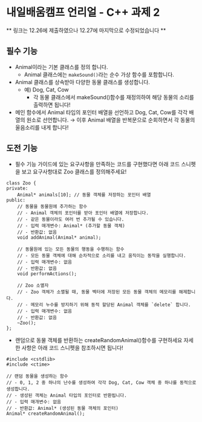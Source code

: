 # 내일배움캠프 언리얼 - C++ 과제 2
** 링크는 12.26에 제출하였으나 12.27에 마지막으로 수정되었습니다 **

## 필수 기능
- Animal이라는 기본 클래스를 정의 합니다.
    - Animal 클래스에는 `makeSound()`라는 순수 가상 함수를 포함합니다.
- Animal 클래스를 상속받아 다양한 동물 클래스를 생성합니다.
    - 예) Dog, Cat, Cow
        - 각 동물 클래스에서 makeSound()함수를 재정의하여 해당 동물의 소리를 출력하면 됩니다!
- 메인 함수에서 Animal 타입의 포인터 배열을 선언하고 Dog, Cat, Cow를 각각 배열의 원소로 선언합니다. → 이후 Animal 배열을 반복문으로 순회하면서 각 동물의 울음소리를 내게 합니다!

## 도전 기능
- 필수 기능 가이드에 있는 요구사항을 만족하는 코드를 구현했다면 아래 코드 스니펫을 보고 요구사항대로 Zoo 클래스를 정의해주세요!
```
class Zoo {
private:
    Animal* animals[10]; // 동물 객체를 저장하는 포인터 배열
public:
    // 동물을 동물원에 추가하는 함수
    // - Animal 객체의 포인터를 받아 포인터 배열에 저장합니다.
    // - 같은 동물이라도 여러 번 추가될 수 있습니다.
    // - 입력 매개변수: Animal* (추가할 동물 객체)
    // - 반환값: 없음
    void addAnimal(Animal* animal);

    // 동물원에 있는 모든 동물의 행동을 수행하는 함수
    // - 모든 동물 객체에 대해 순차적으로 소리를 내고 움직이는 동작을 실행합니다.
    // - 입력 매개변수: 없음
    // - 반환값: 없음
    void performActions();

    // Zoo 소멸자
    // - Zoo 객체가 소멸될 때, 동물 벡터에 저장된 모든 동물 객체의 메모리를 해제합니다.
    // - 메모리 누수를 방지하기 위해 동적 할당된 Animal 객체를 `delete` 합니다.
    // - 입력 매개변수: 없음
    // - 반환값: 없음
    ~Zoo();
};
```

- 랜덤으로 동물 객체를 반환하는 createRandomAnimal()함수를 구현하세요  자세한 사항은 아래 코드 스니펫을 참조하시면 됩니다!
```
#include <cstdlib>
#include <ctime>

// 랜덤 동물을 생성하는 함수
// - 0, 1, 2 중 하나의 난수를 생성하여 각각 Dog, Cat, Cow 객체 중 하나를 동적으로 생성합니다.
// - 생성된 객체는 Animal 타입의 포인터로 반환됩니다.
// - 입력 매개변수: 없음
// - 반환값: Animal* (생성된 동물 객체의 포인터)
Animal* createRandomAnimal();
```

